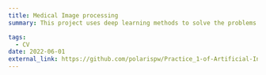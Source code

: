 ```yaml
---
title: Medical Image processing
summary: This project uses deep learning methods to solve the problems of DR diagnosis from fundus photos, the tissue segmentation of cardiac MRI, and the super-resolution of lung CT images

tags:
  - CV
date: 2022-06-01
external_link: https://github.com/polarispw/Practice_1-of-Artificial-Intelligence
---
```


